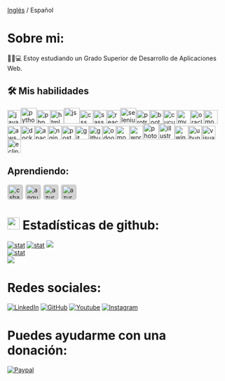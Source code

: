 [Inglés](https://github.com/ericsaza/ericsaza/blob/main/README.md) / Español
# Sobre mi:
🧑‍🎓💻 Estoy estudiando un Grado Superior de Desarrollo de Aplicaciones Web.

## 🛠️ Mis habilidades
<img src="https://cdn.jsdelivr.net/gh/devicons/devicon/icons/java/java-original.svg" width="31" height="31" alt="java"/><img src="https://cdn.jsdelivr.net/gh/devicons/devicon/icons/python/python-original.svg" width="36" height="36" alt="python"/><img src="https://cdn.jsdelivr.net/gh/devicons/devicon/icons/php/php-original.svg" height="31" alt="php"/><img src="https://cdn.jsdelivr.net/gh/devicons/devicon/icons/html5/html5-plain.svg" height="31" alt="html"/><img src="https://cdn.jsdelivr.net/gh/devicons/devicon/icons/javascript/javascript-original.svg" width="36" height="36"  alt="js"/><img src="https://cdn.jsdelivr.net/gh/devicons/devicon/icons/css3/css3-original.svg" height="31" alt="css"/><img src="https://cdn.jsdelivr.net/gh/devicons/devicon/icons/sass/sass-original.svg" height="31"  alt="sass"/><img src="https://cdn.jsdelivr.net/gh/devicons/devicon/icons/react/react-original.svg" width="31" height="31"  alt="react"/><img src="https://cdn.jsdelivr.net/gh/devicons/devicon/icons/selenium/selenium-original.svg" width="36" height="36"  alt="selenium"/><img src="https://cdn.jsdelivr.net/gh/devicons/devicon/icons/protractor/protractor-plain.svg" width="31" height="31"  alt="protractor"/><img src="https://cdn.jsdelivr.net/gh/devicons/devicon/icons/bootstrap/bootstrap-original.svg" width="31" height="31"  alt="bootstrap"/><img src="https://cdn.jsdelivr.net/gh/devicons/devicon/icons/cucumber/cucumber-plain.svg" width="31" height="31"  alt="cucumber"/><img src="https://cdn.jsdelivr.net/gh/devicons/devicon/icons/mysql/mysql-original.svg" width="31" height="31"   alt="mysql"/><img src="https://cdn.jsdelivr.net/gh/devicons/devicon/icons/oracle/oracle-original.svg" width="31" height="31"  alt="oracledb"/><img src="https://cdn.jsdelivr.net/gh/devicons/devicon/icons/mongodb/mongodb-original-wordmark.svg" width="31" height="31" alt="mongodb"/><img src="https://cdn.jsdelivr.net/gh/devicons/devicon/icons/amazonwebservices/amazonwebservices-original.svg" width="31" height="31"  alt="aws"/><img src="https://cdn.jsdelivr.net/gh/devicons/devicon/icons/docker/docker-plain.svg" width="31" height="31"  alt="docker"/><img src="https://cdn.jsdelivr.net/gh/devicons/devicon/icons/apache/apache-original.svg" width="31" height="31"  alt="apache"/><img src="https://cdn.jsdelivr.net/gh/devicons/devicon/icons/nginx/nginx-original.svg" width="31" height="31"  alt="nginx"/><img src="https://cdn.simpleicons.org/postman" width="31" height="31"  alt="postman"/><img src="https://cdn.jsdelivr.net/gh/devicons/devicon/icons/git/git-original.svg" width="31" height="31"  alt="git"/><img src="https://cdn.jsdelivr.net/gh/devicons/devicon/icons/github/github-original.svg" width="31" height="31"  alt="github"/><img src="https://mahirla.com/web/image/product.product/2/image_512?unique=8183642" width="31" height="31"  alt="odoo"/><img src="https://cdn.jsdelivr.net/gh/devicons/devicon/icons/moodle/moodle-plain.svg" width="31" height="31"  alt="moodle"/><img src="https://cdn.jsdelivr.net/gh/devicons/devicon/icons/wordpress/wordpress-plain.svg" width="31" height="31"  alt="wordpress"/><img src="https://cdn.jsdelivr.net/gh/devicons/devicon/icons/photoshop/photoshop-plain.svg" width="36" height="36" alt="photoshop"/><img src="https://cdn.jsdelivr.net/gh/devicons/devicon/icons/illustrator/illustrator-plain.svg" width="36" height="36" alt="illustrator"/><img src="https://cdn.jsdelivr.net/gh/devicons/devicon/icons/windows8/windows8-original.svg" width="31" height="31" alt="windows"/><img src="https://cdn.jsdelivr.net/gh/devicons/devicon/icons/ubuntu/ubuntu-plain.svg" width="31" height="31"  alt="ubuntu"/><img src="https://cdn.jsdelivr.net/gh/devicons/devicon/icons/vscode/vscode-original.svg" width="31" height="31" alt="visual studio"/><img src="https://seeklogo.com/images/E/eclipse-logo-85FE4BEA34-seeklogo.com.png" width="31" height="31" alt="eclipse workspace"/>

## Aprendiendo:
<img src="https://cdn.jsdelivr.net/gh/devicons/devicon/icons/csharp/csharp-plain.svg" width="31" height="31" style="background-color: lightgrey; border-radius: 5px; margin-right: 5px; padding: 2.4px" alt="csharp"/><img src="https://cdn.jsdelivr.net/gh/devicons/devicon/icons/angularjs/angularjs-plain.svg" width="31" height="31" style="background-color: lightgrey; border-radius: 5px; margin-right: 5px; padding: 2.4px" alt="angular"/><img src="https://cdn.jsdelivr.net/gh/devicons/devicon/icons/azure/azure-original.svg" width="31" height="31" style="background-color: lightgrey; border-radius: 5px; margin-right: 5px; padding: 2.4px" alt="azure"/><img src="https://cdn.jsdelivr.net/gh/devicons/devicon/icons/jquery/jquery-original.svg" width="31" height="31" style="background-color: lightgrey; border-radius: 5px; margin-right: 5px; padding: 2.4px" alt="azure"/>

# <img src="https://www.consumertribes.com/content/images/size/w100/2022/12/Consumer-Stats-Image-1.png" width="28px" alt="📊"> Estadísticas de github:
[![stat](https://github-profile-summary-cards.vercel.app/api/cards/profile-details?username=ericsaza&theme=transparent)](https://github.com/ericsaza)
[![stat](https://github-profile-summary-cards.vercel.app/api/cards/stats?username=ericsaza&theme=transparent)](https://github.com/ericsaza)
[![](http://github-profile-summary-cards.vercel.app/api/cards/productive-time?username=ericsaza&theme=transparent&utcOffset=8)](https://github.com/ericsaza)
<br>
[![stat](https://github-readme-stats.vercel.app/api/top-langs/?username=ericsaza&layout=compact&theme=transparent&hide_border=true)](https://github.com/ericsaza)
<br>
[![](https://visitcount.itsvg.in/api?id=ericsaza&label=Profile%20Views&color=12&icon=5&pretty=true)](https://github.com/ericsaza)

# Redes sociales:
<a href="https://www.linkedin.com/in/eric-salado-zafra/" target="_blank"><img src="https://img.shields.io/badge/LinkedIn-%230077B5.svg?&style=flat-square&logo=linkedin&logoColor=white" alt="LinkedIn"></a>
<a href="https://github.com/ericsaza"><img src="https://img.shields.io/badge/GitHub-%23E4405F.svg?&style=flat-square&logo=github&logoColor=white&color=black" alt="GitHub"></a>
<a href="https://www.youtube.com/channel/UC6MRdWqXmTEGxncDn9yVhLg/"><img src="https://img.shields.io/badge/Youtube-%23E4405F.svg?&style=flat-square&logo=youtube&logoColor=white&color=red" alt="Youtube"></a>
<a href="https://instagram.com/eric_sa_za/"><img src="https://img.shields.io/badge/Instagram-%23E4405F.svg?&style=flat-square&logo=instagram&logoColor=white" alt="Instagram"></a>
# Puedes ayudarme con una donación:
[![Paypal](https://img.shields.io/badge/PAYPAL-F80000?style=for-the-badge&logo=paypal&logoColor=white&color=blue)](https://paypal.me/ericsaza)
